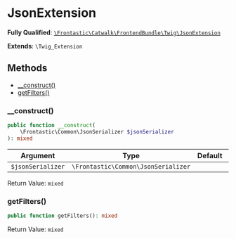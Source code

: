 #  JsonExtension

**Fully Qualified**: [`\Frontastic\Catwalk\FrontendBundle\Twig\JsonExtension`](../../../../src/php/FrontendBundle/Twig/JsonExtension.php)

**Extends**: `\Twig_Extension`

## Methods

* [__construct()](#__construct)
* [getFilters()](#getfilters)

### __construct()

```php
public function __construct(
    \Frontastic\Common\JsonSerializer $jsonSerializer
): mixed
```

Argument|Type|Default|Description
--------|----|-------|-----------
`$jsonSerializer`|`\Frontastic\Common\JsonSerializer`||

Return Value: `mixed`

### getFilters()

```php
public function getFilters(): mixed
```

Return Value: `mixed`


